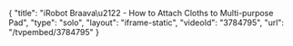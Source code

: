 {
    "title": "iRobot Braava\u2122 - How to Attach Cloths to Multi-purpose Pad",
    "type": "solo",
    "layout": "iframe-static",
    "videoId": "3784795",
    "url": "\/tvpembed\/3784795"
}